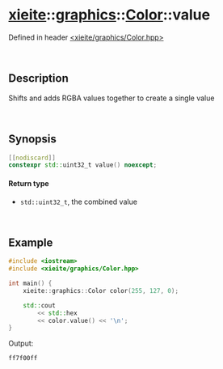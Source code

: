 # [xieite](../../xieite.md)\:\:[graphics](../../graphics.md)\:\:[Color](../Color.md)\:\:value
Defined in header [<xieite/graphics/Color.hpp>](../../../include/xieite/graphics/Color.hpp)

&nbsp;

## Description
Shifts and adds RGBA values together to create a single value

&nbsp;

## Synopsis
```cpp
[[nodiscard]]
constexpr std::uint32_t value() noexcept;
```
#### Return type
- `std::uint32_t`, the combined value

&nbsp;

## Example
```cpp
#include <iostream>
#include <xieite/graphics/Color.hpp>

int main() {
    xieite::graphics::Color color(255, 127, 0);

    std::cout
        << std::hex
        << color.value() << '\n';
}
```
Output:
```
ff7f00ff
```
